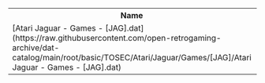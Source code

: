 <table>
<tr><th>Name</th><th>Size</th></tr>
<tr><td>[Atari Jaguar - Games - [JAG].dat](https://raw.githubusercontent.com/open-retrogaming-archive/dat-catalog/main/root/basic/TOSEC/Atari/Jaguar/Games/[JAG]/Atari Jaguar - Games - [JAG].dat)</td><td>2819</td></tr>
</table>
